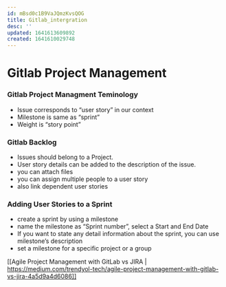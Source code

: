 ```yaml
---
id: mBsd0c1B9VaJQmzKvsQOG
title: Gitlab_intergration
desc: ''
updated: 1641613609892
created: 1641610029748
---
```


# Gitlab  Project Management
  
### Gitlab Project Managment Teminology
- Issue corresponds to “user story” in our context
- Milestone is same as “sprint”
- Weight is “story point”

### Gitlab Backlog
- Issues should belong to a Project.
- User story details can be added to the description of the issue.
- you can attach files
- you can assign multiple people to a user story
- also link dependent user stories
  
### Adding User Stories to a Sprint
- create a sprint by using a milestone
- name the milestone as “Sprint number”, select a Start and End Date
-  If you want to state any detail information about the sprint, you can use milestone’s description
-  set a milestone for a specific project or a group
  
[[Agile Project Management with GitLab vs JIRA | https://medium.com/trendyol-tech/agile-project-management-with-gitlab-vs-jira-4a5d9a4d6086]]